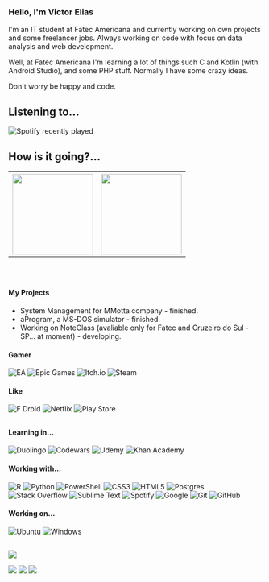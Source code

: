 ### Hello, I'm Victor Elias
I'm an IT student at Fatec Americana and currently working on own projects and some freelancer jobs. Always working on code with focus on data analysis and web development.

Well, at Fatec Americana I'm learning a lot of things such C and Kotlin (with Android Studio), and some PHP stuff. Normally I have some crazy ideas.

Don't worry be happy and code.

## Listening to...
![Spotify recently played](https://spotify-recently-played-readme.vercel.app/api?user=21xzxoywg4qfkdm63zxrldr5y&count=1)

## How is it going?...
<table border="0px">
 <th><a href="https://github.com/VictorElias2">
<img height="160em" src="https://github-readme-stats.vercel.app/api?username=VictorElias2&show_icons=true&theme=dark&include_all_commits=true&count_private=true"/></th>
  <th><img height="160em" src="https://github-readme-stats.vercel.app/api/top-langs/?username=VictorElias2&layout=compact&langs_count=7&theme=dark"/>
</a></th>
</table>

<br clear="both"/>

##

#### My Projects
 
 * System Management for MMotta company - finished.
 * aProgram, a MS-DOS simulator - finished.
 * Working on NoteClass (avaliable only for Fatec and Cruzeiro do Sul - SP... at moment) - developing.
 
#### Gamer
![EA](https://img.shields.io/badge/ea-%23000000.svg?style=for-the-badge&logo=ea&logoColor=white)
![Epic Games](https://img.shields.io/badge/epicgames-%23313131.svg?style=for-the-badge&logo=epicgames&logoColor=white)
![Itch.io](https://img.shields.io/badge/Itch-%23FF0B34.svg?style=for-the-badge&logo=Itch.io&logoColor=white)
![Steam](https://img.shields.io/badge/steam-%23000000.svg?style=for-the-badge&logo=steam&logoColor=white)

#### Like
![F Droid](https://img.shields.io/badge/F_Droid-1976D2?style=for-the-badge&logo=f-droid&logoColor=white)
![Netflix](https://img.shields.io/badge/Netflix-E50914?style=for-the-badge&logo=netflix&logoColor=white)
![Play Store](https://img.shields.io/badge/Google_Play-414141?style=for-the-badge&logo=google-play&logoColor=white)
##


#### Learning in... <br>
![Duolingo](https://img.shields.io/badge/Duolingo-%234DC730.svg?style=for-the-badge&logo=Duolingo&logoColor=white)
![Codewars](https://img.shields.io/badge/Codewars-B1361E?style=for-the-badge&logo=codewars&logoColor=grey)
![Udemy](https://img.shields.io/badge/Udemy-A435F0?style=for-the-badge&logo=Udemy&logoColor=white)
![Khan Academy](https://img.shields.io/badge/KhanAcademy-%2314BF96.svg?style=for-the-badge&logo=KhanAcademy&logoColor=white)

#### Working with... <br>
![R](https://img.shields.io/badge/r-%23276DC3.svg?style=for-the-badge&logo=r&logoColor=white)
![Python](https://img.shields.io/badge/python-3670A0?style=for-the-badge&logo=python&logoColor=ffdd54)
![PowerShell](https://img.shields.io/badge/PowerShell-%235391FE.svg?style=for-the-badge&logo=powershell&logoColor=white)
![CSS3](https://img.shields.io/badge/css3-%231572B6.svg?style=for-the-badge&logo=css3&logoColor=white)
![HTML5](https://img.shields.io/badge/html5-%23E34F26.svg?style=for-the-badge&logo=html5&logoColor=white)
![Postgres](https://img.shields.io/badge/postgres-%23316192.svg?style=for-the-badge&logo=postgresql&logoColor=white)
![Stack Overflow](https://img.shields.io/badge/-Stackoverflow-FE7A16?style=for-the-badge&logo=stack-overflow&logoColor=white)
![Sublime Text](https://img.shields.io/badge/sublime_text-%23575757.svg?style=for-the-badge&logo=sublime-text&logoColor=important)
![Spotify](https://img.shields.io/badge/Spotify-1ED760?style=for-the-badge&logo=spotify&logoColor=white)
![Google](https://img.shields.io/badge/google-4285F4?style=for-the-badge&logo=google&logoColor=white)
![Git](https://img.shields.io/badge/git-%23F05033.svg?style=for-the-badge&logo=git&logoColor=white)
![GitHub](https://img.shields.io/badge/github-%23121011.svg?style=for-the-badge&logo=github&logoColor=white)

#### Working on... <br>
![Ubuntu](https://img.shields.io/badge/Ubuntu-E95420?style=for-the-badge&logo=ubuntu&logoColor=white)
![Windows](https://img.shields.io/badge/Windows-0078D6?style=for-the-badge&logo=windows&logoColor=white)
  
##
 
 ![](https://komarev.com/ghpvc/?username=VictorElias2)
<div>
  <a href = "https://twitter.com/Victor_Elias2"><img src="https://img.shields.io/badge/Twitter-97ca00?style=for-the-badge&logo=twitter&logoColor=white" target="_blank"></a>
  <a href="https://www.linkedin.com/in/victorelias2/" target="_blank"><img src="https://img.shields.io/badge/LinkedIn-97ca00?style=for-the-badge&logo=linkedin&logoColor=white" target="_blank"></a> 
  <a href = "https://steamcommunity.com/id/vithardgames/"><img src="https://img.shields.io/badge/Steam-97ca00?style=for-the-badge&logo=steam&logoColor=white" target="_blank"></a>
</div>
